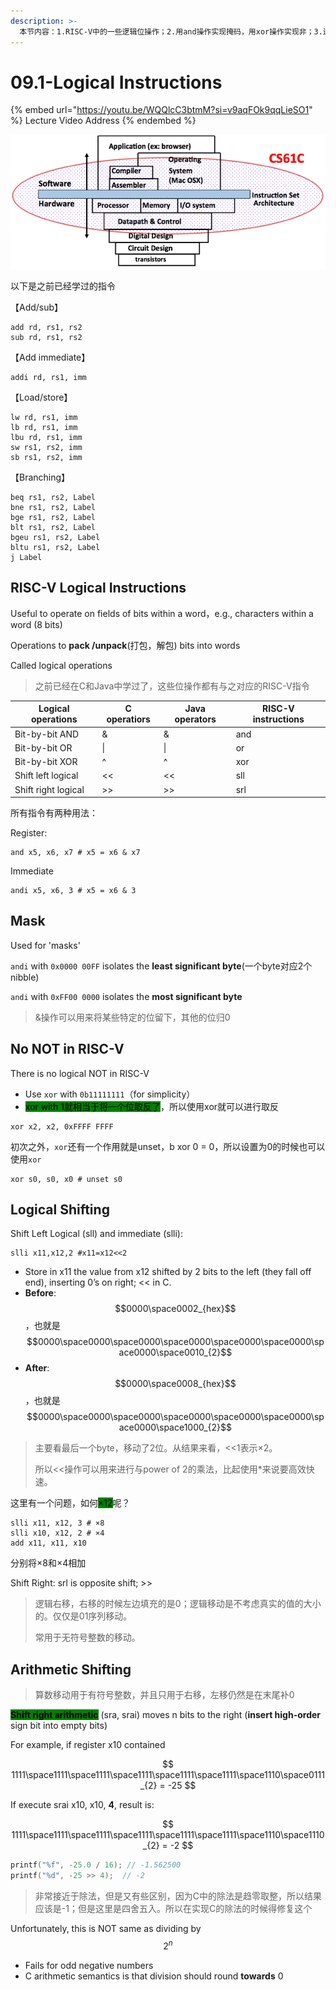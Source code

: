 ```yaml
---
description: >-
  本节内容：1.RISC-V中的一些逻辑位操作；2.用and操作实现掩码，用xor操作实现非；3.逻辑移动（仅仅看做01序列，处理无符号数）；4.算数右移（有符号数）
---
```


# 09.1-Logical Instructions

{% embed url="https://youtu.be/WQQlcC3btmM?si=v9aqFOk9qqLieSO1" %}
Lecture Video Address
{% endembed %}

![image-20240525214016202](../.image/image-20240525214016202.png)

以下是之前已经学过的指令

【Add/sub】

```assembly
add rd, rs1, rs2
sub rd, rs1, rs2
```

【Add immediate】

```assembly
addi rd, rs1, imm
```

【Load/store】

```assembly
lw rd, rs1, imm
lb rd, rs1, imm
lbu rd, rs1, imm
sw rs1, rs2, imm
sb rs1, rs2, imm
```

【Branching】

```assembly
beq rs1, rs2, Label
bne rs1, rs2, Label
bge rs1, rs2, Label
blt rs1, rs2, Label
bgeu rs1, rs2, Label
bltu rs1, rs2, Label
j Label
```

## RISC-V Logical Instructions

Useful to operate on fields of bits within a word，e.g., characters within a word (8 bits)

Operations to **pack /unpack**(打包，解包) bits into words

Called logical operations

> 之前已经在C和Java中学过了，这些位操作都有与之对应的RISC-V指令

| Logical operations  | C operatiors | Java operators | RISC-V instructions |
| ------------------- | ------------ | -------------- | ------------------- |
| Bit-by-bit AND      | &            | &              | and                 |
| Bit-by-bit OR       | \|           | \|             | or                  |
| Bit-by-bit XOR      | ^            | ^              | xor                 |
| Shift left logical  | <<           | <<             | sll                 |
| Shift right logical | >>           | >>             | srl                 |

所有指令有两种用法：

Register:

```Assembly
and x5, x6, x7 # x5 = x6 & x7
```

Immediate

```Assembly
andi x5, x6, 3 # x5 = x6 & 3
```

## Mask

Used for 'masks'

`andi` with `0x0000 00FF` isolates the **least significant byte**(一个byte对应2个nibble)

`andi` with `0xFF00 0000` isolates the **most significant byte**

> &操作可以用来将某些特定的位留下，其他的位归0

## No NOT in RISC-V

There is no logical NOT in RISC-V

* Use `xor` with `0b11111111`（for simplicity）
* <mark style="background-color:green;">xor with 1就相当于将一个位取反了</mark>，所以使用xor就可以进行取反

```armasm
xor x2, x2, 0xFFFF FFFF
```

初次之外，`xor`还有一个作用就是unset，b xor 0 = 0，所以设置为0的时候也可以使用`xor`

```
xor s0, s0, x0 # unset s0
```

## Logical Shifting

Shift Left Logical (sll) and immediate (slli):

```Assembly
slli x11,x12,2 #x11=x12<<2
```

* Store in x11 the value from x12 shifted by 2 bits to the left (they fall off end), inserting 0’s on right; << in C.
* **Before**: $$0000\space0002_{hex}$$ ，也就是 $$0000\space0000\space0000\space0000\space0000\space0000\space0000\space0010_{2}$$
* **After**: $$0000\space0008_{hex}$$，也就是 $$0000\space0000\space0000\space0000\space0000\space0000\space0000\space1000_{2}$$

> 主要看最后一个byte，移动了2位。从结果来看，<<1表示×2。
>
> 所以<<操作可以用来进行与power of 2的乘法，比起使用\*来说要高效快速。

这里有一个问题，如何<mark style="background-color:green;">×12</mark>呢？

```assembly
slli x11, x12, 3 # ×8
slli x10, x12, 2 # ×4
add x11, x11, x10
```

分别将×8和×4相加

Shift Right: srl is opposite shift; >>

> 逻辑右移，右移的时候左边填充的是0；逻辑移动是不考虑真实的值的大小的。仅仅是01序列移动。
>
> 常用于无符号整数的移动。

## Arithmetic Shifting

> 算数移动用于有符号整数，并且只用于右移，左移仍然是在末尾补0

<mark style="background-color:green;">**Shift right arithmetic**</mark> (sra, srai) moves n bits to the right (**insert high-order** sign bit into empty bits)

For example, if register x10 contained

$$
1111\space1111\space1111\space1111\space1111\space1111\space1110\space0111_{2} = -25
$$

If execute srai x10, x10, **4**, result is:

$$
1111\space1111\space1111\space1111\space1111\space1111\space1110\space1110_{2} = -2
$$

```c
printf("%f", -25.0 / 16); // -1.562500
printf("%d", -25 >> 4);  // -2
```

> 非常接近于除法，但是又有些区别，因为C中的除法是趋零取整，所以结果应该是-1；但是这里是四舍五入。所以在实现C的除法的时候得修复这个

Unfortunately, this is NOT same as dividing by $$2^n$$

* Fails for odd negative numbers
* C arithmetic semantics is that division should round **towards** 0
